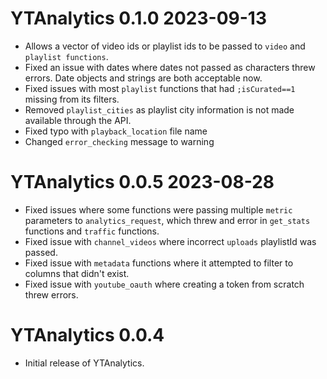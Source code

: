 # YTAnalytics 0.1.0 2023-09-13
* Allows a vector of video ids or playlist ids to  be passed to `video` and `playlist functions`.
* Fixed an issue with dates where dates not passed as characters threw errors. Date objects and strings are both acceptable now.
* Fixed issues with most `playlist` functions that had `;isCurated==1` missing from its filters.
* Removed `playlist_cities` as playlist city information is not made available through the API.
* Fixed typo with `playback_location` file name
* Changed `error_checking` message to warning


# YTAnalytics 0.0.5 2023-08-28
* Fixed issues where some functions were passing multiple `metric` parameters to `analytics_request`, which threw and error in `get_stats` functions and `traffic` functions.
* Fixed issue with `channel_videos` where incorrect `uploads` playlistId was passed.
* Fixed issue with `metadata` functions where it attempted to filter to columns that didn't exist.
* Fixed issue with `youtube_oauth` where creating a token from scratch threw errors.


# YTAnalytics 0.0.4
* Initial release of YTAnalytics.
